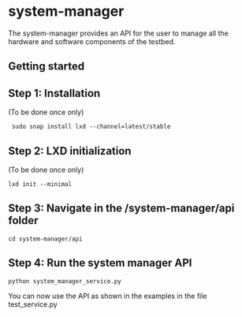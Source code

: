 # system-manager

The system-manager provides an API for the user to manage all the hardware and software components of the testbed.


## Getting started

## Step 1: Installation 
(To be done once only)

     sudo snap install lxd --channel=latest/stable

## Step 2: LXD initialization
(To be done once only)

    lxd init --minimal

## Step 3: Navigate in the /system-manager/api folder

    cd system-manager/api

## Step 4: Run the system manager API

    python system_manager_service.py


You can now use the API as shown in the examples in the file test_service.py


